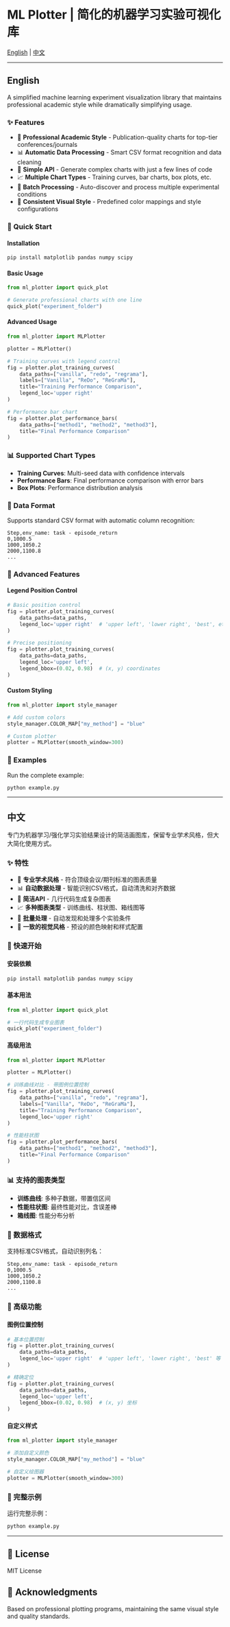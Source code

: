 # ML Plotter | 简化的机器学习实验可视化库

[English](#english) | [中文](#中文)

---

## English

A simplified machine learning experiment visualization library that maintains professional academic style while dramatically simplifying usage.

### ✨ Features

- 🎨 **Professional Academic Style** - Publication-quality charts for top-tier conferences/journals
- 📊 **Automatic Data Processing** - Smart CSV format recognition and data cleaning
- 🔧 **Simple API** - Generate complex charts with just a few lines of code
- 📈 **Multiple Chart Types** - Training curves, bar charts, box plots, etc.
- 🎯 **Batch Processing** - Auto-discover and process multiple experimental conditions
- 🌈 **Consistent Visual Style** - Predefined color mappings and style configurations

### 🚀 Quick Start

#### Installation

```bash
pip install matplotlib pandas numpy scipy
```

#### Basic Usage

```python
from ml_plotter import quick_plot

# Generate professional charts with one line
quick_plot("experiment_folder")
```

#### Advanced Usage

```python
from ml_plotter import MLPlotter

plotter = MLPlotter()

# Training curves with legend control
fig = plotter.plot_training_curves(
    data_paths=["vanilla", "redo", "regrama"],
    labels=["Vanilla", "ReDo", "ReGraMa"],
    title="Training Performance Comparison",
    legend_loc='upper right'
)

# Performance bar chart
fig = plotter.plot_performance_bars(
    data_paths=["method1", "method2", "method3"],
    title="Final Performance Comparison"
)
```

### 📊 Supported Chart Types

- **Training Curves**: Multi-seed data with confidence intervals
- **Performance Bars**: Final performance comparison with error bars  
- **Box Plots**: Performance distribution analysis

### 📁 Data Format

Supports standard CSV format with automatic column recognition:

```csv
Step,env_name: task - episode_return
0,1000.5
1000,1050.2
2000,1100.8
...
```

### 🔧 Advanced Features

#### Legend Position Control

```python
# Basic position control
fig = plotter.plot_training_curves(
    data_paths=data_paths,
    legend_loc='upper right'  # 'upper left', 'lower right', 'best', etc.
)

# Precise positioning
fig = plotter.plot_training_curves(
    data_paths=data_paths,
    legend_loc='upper left',
    legend_bbox=(0.02, 0.98)  # (x, y) coordinates
)
```

#### Custom Styling

```python
from ml_plotter import style_manager

# Add custom colors
style_manager.COLOR_MAP["my_method"] = "blue"

# Custom plotter
plotter = MLPlotter(smooth_window=300)
```

### 📖 Examples

Run the complete example:

```bash
python example.py
```

---

## 中文

专门为机器学习/强化学习实验结果设计的简洁画图库，保留专业学术风格，但大大简化使用方式。

### ✨ 特性

- 🎨 **专业学术风格** - 符合顶级会议/期刊标准的图表质量
- 📊 **自动数据处理** - 智能识别CSV格式，自动清洗和对齐数据
- 🔧 **简洁API** - 几行代码生成复杂图表
- 📈 **多种图表类型** - 训练曲线、柱状图、箱线图等
- 🎯 **批量处理** - 自动发现和处理多个实验条件
- 🌈 **一致的视觉风格** - 预设的颜色映射和样式配置

### 🚀 快速开始

#### 安装依赖

```bash
pip install matplotlib pandas numpy scipy
```

#### 基本用法

```python
from ml_plotter import quick_plot

# 一行代码生成专业图表
quick_plot("experiment_folder")
```

#### 高级用法

```python
from ml_plotter import MLPlotter

plotter = MLPlotter()

# 训练曲线对比 - 带图例位置控制
fig = plotter.plot_training_curves(
    data_paths=["vanilla", "redo", "regrama"],
    labels=["Vanilla", "ReDo", "ReGraMa"],
    title="Training Performance Comparison",
    legend_loc='upper right'
)

# 性能柱状图
fig = plotter.plot_performance_bars(
    data_paths=["method1", "method2", "method3"],
    title="Final Performance Comparison"
)
```

### 📊 支持的图表类型

- **训练曲线**: 多种子数据，带置信区间
- **性能柱状图**: 最终性能对比，含误差棒
- **箱线图**: 性能分布分析

### 📁 数据格式

支持标准CSV格式，自动识别列名：

```csv
Step,env_name: task - episode_return
0,1000.5
1000,1050.2
2000,1100.8
...
```

### 🔧 高级功能

#### 图例位置控制

```python
# 基本位置控制
fig = plotter.plot_training_curves(
    data_paths=data_paths,
    legend_loc='upper right'  # 'upper left', 'lower right', 'best' 等
)

# 精确定位
fig = plotter.plot_training_curves(
    data_paths=data_paths,
    legend_loc='upper left',
    legend_bbox=(0.02, 0.98)  # (x, y) 坐标
)
```

#### 自定义样式

```python
from ml_plotter import style_manager

# 添加自定义颜色
style_manager.COLOR_MAP["my_method"] = "blue"

# 自定义绘图器
plotter = MLPlotter(smooth_window=300)
```

### 📖 完整示例

运行完整示例：

```bash
python example.py
```

---

## 📄 License

MIT License

## 🙏 Acknowledgments

Based on professional plotting programs, maintaining the same visual style and quality standards.